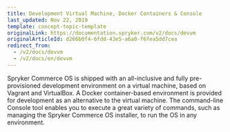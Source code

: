 ```yaml
---
title: Development Virtual Machine, Docker Containers & Console
last_updated: Nov 22, 2019
template: concept-topic-template
originalLink: https://documentation.spryker.com/v2/docs/devvm
originalArticleId: d266b0f4-6fdd-43e5-a6a0-f6fea5dd7cea
redirect_from:
  - /v2/docs/devvm
  - /v2/docs/en/devvm
---
```


Spryker Commerce OS is shipped with an all-inclusive and fully pre-provisioned development environment on a virtual machine, based on Vagrant and VirtualBox. A Docker container-based environment is provided for development as an alternative to the virtual machine.
The command-line Console tool enables you to execute a great variety of commands, such as managing the Spryker Commerce OS installer, to run the OS in any environment.

